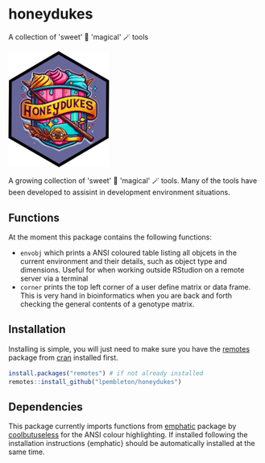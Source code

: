 # honeydukes
A collection of 'sweet' 🍭 'magical' 🪄 tools

<img src="man/figures/honeydukes.png" width="200"/>

A growing collection of 'sweet' 🍭 'magical' 🪄 tools. Many of the tools have been developed to assisint in development environment situations. 

## Functions

At the moment this package contains the following functions:

* `envobj` which prints a ANSI coloured table listing all objcets in the current environment and their details, such as object type and dimensions. Useful for when working outside RStudion on a remote server via a terminal
* `corner` prints the top left corner of a user define matrix or data frame. This is very hand in bioinformatics when you are back and forth checking the general contents of a genotype matrix.

## Installation 
Installing is simple, you will just need to make sure you have the [remotes](https://github.com/r-lib/remotes) package from [cran](https://cran.r-project.org/web/packages/remotes/index.html) installed first.
```r
install.packages("remotes") # if not already installed
remotes::install_github("lpembleton/honeydukes")
```

## Dependencies
This package currently imports functions from [emphatic](https://github.com/coolbutuseless/emphatic) package by [coolbutuseless](https://github.com/coolbutuseless) for the ANSI colour highlighting.
If installed following the installation instructions {emphatic} should be automatically installed at the same time. 
